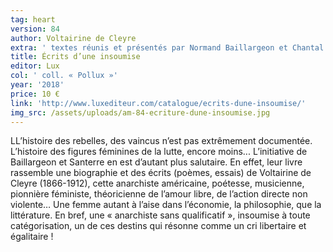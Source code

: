 ```yaml
---
tag: heart
version: 84
author: Voltairine de Cleyre
extra: ' textes réunis et présentés par Normand Baillargeon et Chantal Santerre'
title: Écrits d’une insoumise
editor: Lux
col: ' coll. « Pollux »'
year: '2018'
price: 10 €
link: 'http://www.luxediteur.com/catalogue/ecrits-dune-insoumise/'
img_src: /assets/uploads/am-84-ecriture-dune-insoumise.jpg
---
```

LL’histoire des rebelles, des vaincus n’est pas extrêmement documentée. L’histoire des figures féminines de la lutte, encore moins... L’initiative de Baillargeon et Santerre en est d’autant plus salutaire. En effet, leur livre rassemble une biographie et des écrits (poèmes, essais) de Voltairine de Cleyre (1866-1912), cette anarchiste américaine, poétesse, musicienne, pionnière féministe, théoricienne de l’amour libre, de l’action directe non violente… Une femme autant à l’aise dans l’économie, la philosophie, que la littérature. En bref, une « anarchiste sans qualificatif », insoumise à toute catégorisation, un de ces destins qui résonne comme un cri libertaire et égalitaire !
